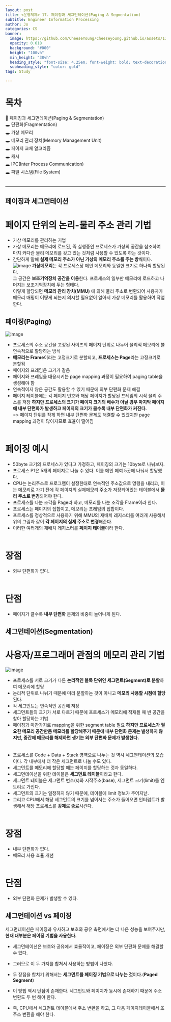 ```yaml
---
layout: post
title: <운영체제> 17. 페이징과 세그먼테이션(Paging & Segmentation)
subtitle: Engineer Information Processing
author: Jo
categories: CS
banner:
  image: https://github.com/CheeseYoung/Cheeseyoung.github.io/assets/132384527/de46f272-b254-4152-abcb-6cebeeb6ffde
  opacity: 0.618
  background: "#000"
  height: "100vh"
  min_height: "38vh"
  heading_style: "font-size: 4.25em; font-weight: bold; text-decoration: underline"
  subheading_style: "color: gold"
tags: Study

---
```


# 목차
📌 페이징과 세그먼테이션(Paging & Segmentation) <br>
🕳 단편화(Fragmentation) <br>
🕳 가상 메모리 <br>
🕳 메모리 관리 장치(Memory Management Unit) <br>
🕳 페이지 교체 알고리즘 <br>
🕳 캐시 <br>
🕳 IPC(Inter Process Communication) <br>
🕳 파일 시스템(File System) <br>
<br>
<hr>

## 페이징과 세그먼테이션
# 페이지 단위의 논리-물리 주소 관리 기법
- 가상 메모리를 관리하는 기법
- 가상 메모리는 메모리에 로드된, 즉 실행중인 프로세스가 가상의 공간을 참조하여 마치 커다란 물리 메모리를 갖고 있는 것처럼 사용할 수 있도록 하는 것이다.
- 간단하게 말해 **실제 메모리 주소가 아닌 가상의 메모리 주소를 주는 방식**이다.
![image](https://github.com/CheeseYoung/Cheeseyoung.github.io/assets/132384527/7388ab67-0cbd-4e18-a081-9692cf6a452c)
**가상메모리**는 각 프로세스당 메인 메모리와 동일한 크기로 하나씩 할당된다. <br>
그 공간은 **보조기억장치 공간을 이용**한다. 프로세스의 일부만 메모리에 로드하고 나머지는 보조기억장치에 두는 형태다. <br>
이렇게 할당되면 **메모리 관리 장치(MMU)** 에 의해 물리 주소로 변환되어 사용자가 메모리 매핑이 어떻게 되는지 의시할 필요없이 알아서 가상 메모리를 활용하여 작업한다.


## 페이징(Paging)
![image](https://github.com/CheeseYoung/Cheeseyoung.github.io/assets/132384527/de46f272-b254-4152-abcb-6cebeeb6ffde)
- 프로세스의 주소 공간을 고정된 사이즈의 페이지 단위로 나누어 물리적 메모리에 불연속적으로 할당하는 방식
- **메모리는 Frame**이라는 고정크기로 분할되고, **프로세스는 Page**라는 고정크기로 분할됨
- 페이지와 프레임은 크기가 같음
- 페이지와 프레임을 대응시키는 page mapping 과정이 필요하여 paging table을 생성해야 함
- 연속적이지 않은 공간도 활용할 수 있기 때문에 외부 단편화 문제 해결
- 페이지 테이블에는 각 페이지 번호와 해당 페이지가 할당된 프레임의 시작 물리 주소를 저장
**하지만 프로세스의 크기가 페이지 크기의 배수가 아닐 경우 마지막 페이지에 내부 단편화가 발생하고 페이지의 크기가 클수록 내부 단편화가 커진다.** <br>
  => 페이지 단위를 작게 하면 내부 단편화 문제도 해결할 수 있겠지만 page mapping 과정이 많아지므로 효율이 떨어짐
<br><br>
# 페이징 예시
- 50byte 크기의 프로세스가 있다고 가정하고, 페이징의 크기는 10byte로 나눠보자.
- 프로세스 P1은 5개의 페이지로 나눌 수 있다. 이를 메인 메뢰 5곳에 나눠서 할당했다.
- CPU는 논리주소로 프로그램이 설정한대로 연속적인 주소값으로 명령을 내리고, 이는 메모리로 가기 전에 각 페이지의 실제메모리 주소가 저장되어있는 테이블에서 **물리 주소로 변경**되어야 한다.
- 프로세스를 나눈 조각을 Page라 하고, 메모리를 나눈 조각을 Frame이라 한다.
- 프로세스는 페이지의 집합이고, 메모리는 프레임의 집합이다.
- 프로세스를 정상적으로 사용하기 위해 MMU의 재배치 레지스터를 여러개 사용해서 위의 그림과 같이 **각 페이지의 실제 주소로 변경**해준다.
- 이러한 여러개의 재배치 레지스터를 **페이지 테이블**이라 한다.
<br><br>
# 장점
- 외부 단편화가 없다.
<br><br>
# 단점
- 페이지가 클수록 **내부 단편화** 문제의 비중이 늘어나게 된다.


## 세그먼테이션(Segmentation)
# 사용자/프로그래머 관점의 메모리 관리 기법
![image](https://github.com/CheeseYoung/Cheeseyoung.github.io/assets/132384527/b3f57132-3f8b-46be-9d32-dccb34333f83)
- 프로세스를 서로 크기가 다른 **논리적인 블록 단위인 세그먼트(Segment)로 분할**하여 메모리에 할당
- 논리적 단위로 나뉘기 때문에 미리 분할하는 것이 아니고 **메모리 사용할 시점에 할당**된다.
- 각 세그먼트는 연속적인 공간에 저장
- 세그먼트들의 크기가 서로 다르기 때문에 프로세스가 메모리에 적재될 때 빈 공간을 찾아 할당하는 기법
- 페이징과 마찬가지로 mapping을 위한 segment table 필요
**하지만 프로세스가 필요한 메모리 공간만큼 메모리를 할당해주기 때문에 내부 단편화 문제는 발생하지 않지만, 중간에 메모리를 해제하면 생기는 외부 단편화 문제가 발생한다.** <br>
<br><br>
- 프로세스를 Code + Data + Stack 영역으로 나누는 것 역시 세그멘테이션의 모습이다. 각 내부에서 더 작은 세그먼트로 나눌 수도 있다.
- 세그먼트를 메모리에 할당할 때는 페이지를 할당하는 것과 동일하다.
- 세그먼테이션을 위한 테이블은 **세그먼트 테이블**이라고 한다.
- 세그먼트 테이블은 세그먼트 번호(s)와 시작주소(base), 세그먼트 크기(limit)를 엔트리로 가진다.
- 세그먼트의 크기는 일정하지 않기 때문에, 테이블에 limit 정보가 주어지낟.
- 그리고 CPU에서 해당 세그먼트의 크기를 넘어서는 주소가 들어오면 인터럽트가 발생해서 해당 프로세스를 **강제로 종료**시킨다.
<br><br>
# 장점
- 내부 단편화가 없다.
- 메모리 사용 효율 개선
<br><br>
# 단점
- 외부 단편화 문제가 발생할 수 있다.


## 세그먼테이션 vs 페이징
세그먼테이션은 페이징과 유사하고 보호와 공유 측면에서는 더 나은 성능을 보여주지만, **현재 대부분은 페이징 기법을 사용한다.** <br>

- 세그먼테이션은 보호와 공유에서 효율적이고, 페이징은 외부 단편화 문제를 해결할 수 있다.
- 그러므로 이 두 가지를 합쳐서 사용하는 방법이 나왔다.
- 두 장점을 합치기 위해서는 **세그먼트를 페이징 기법으로 나누는 것**이다.(**Paged Segment**)

- 이 방법 역시 단점이 존재한다. 세그먼트와 페이지가 동시에 존재하기 때문에 주소 변환도 두 번 해야 한다.
- 즉, CPU에서 세그먼트 테이블에서 주소 변환을 하고, 그 다음 페이지테이블에서 또 주소 변환을 해야 한다.






















